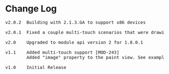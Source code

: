 # Change Log
<pre>
v2.0.2	Building with 2.1.3.GA to support x86 devices
	
v2.0.1	Fixed a couple multi-touch scenarios that were drawing erratic lines [MOD-638]

v2.0	Upgraded to module api version 2 for 1.8.0.1

v1.1	Added multi-touch support [MOD-243]
		Added "image" property to the paint view. See example and documentation to find out more.

v1.0    Initial Release
